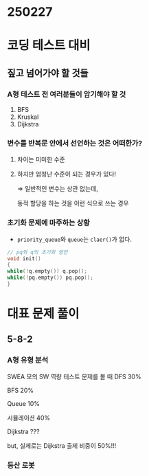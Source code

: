 # 250227

# 코딩 테스트 대비

## 짚고 넘어가야 할 것들

### A형 테스트 전 여러분들이 암기해야 할 것

1. BFS
2. Kruskal
3. Dijkstra

### 변수를 반복문 안에서 선언하는 것은 어떠한가?

1. 차이는 미미한 수준
2. 하지만 엄청난 수준이 되는 경우가 있다!
    
    ⇒ 일반적인 변수는 상관 없는데,
    
    동적 할당을 하는 것을 이런 식으로 쓰는 경우
    

### 초기화 문제에 마주하는 상황

- `priority_queue`와 `queue`는 `claer()`가 없다.

```cpp
// pq와 q의 초기화 방안
void init()
{
while(!q.empty()) q.pop();
while(!pq.empty()) pq.pop();
}
```

# 대표 문제 풀이

## 5-8-2

### A형 유형 분석

SWEA 모의 SW 역량 테스트 문제를 볼 때 DFS 30%

BFS 20%

Queue 10%

시뮬레이션 40%

Dijkstra ???

but, 실제로는 Dijkstra 출제 비중이 50%!!!

### 등산 로봇